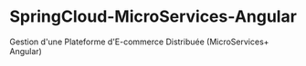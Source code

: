 # SpringCloud-MicroServices-Angular
Gestion d'une Plateforme d'E-commerce Distribuée (MicroServices+ Angular) 
